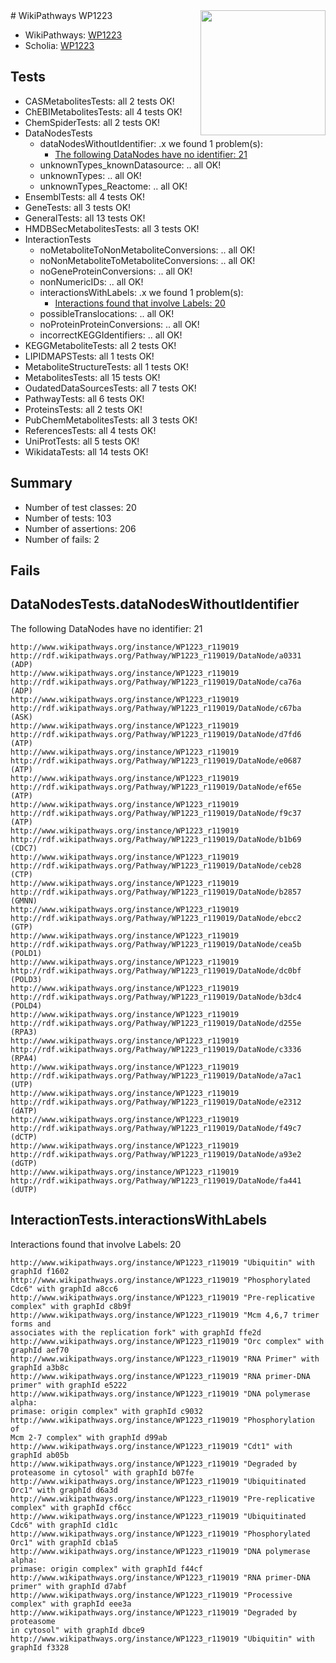 <img style="float: right; width: 200px" src="https://upload.wikimedia.org/wikipedia/commons/thumb/8/83/Wplogo_with_text_500.png/640px-Wplogo_with_text_500.png" />
# WikiPathways WP1223

* WikiPathways: [WP1223](https://new.wikipathways.org/pathways/WP1223)
* Scholia: [WP1223](https://scholia.toolforge.org/wikipathways/WP1223)
## Tests
* CASMetabolitesTests: all 2 tests OK!
* ChEBIMetabolitesTests: all 4 tests OK!
* ChemSpiderTests: all 2 tests OK!
* DataNodesTests
    * dataNodesWithoutIdentifier: .x we found 1 problem(s):
        * [The following DataNodes have no identifier: 21](#8792c4b0)
    * unknownTypes_knownDatasource: .. all OK!
    * unknownTypes: .. all OK!
    * unknownTypes_Reactome: .. all OK!
* EnsemblTests: all 4 tests OK!
* GeneTests: all 3 tests OK!
* GeneralTests: all 13 tests OK!
* HMDBSecMetabolitesTests: all 3 tests OK!
* InteractionTests
    * noMetaboliteToNonMetaboliteConversions: .. all OK!
    * noNonMetaboliteToMetaboliteConversions: .. all OK!
    * noGeneProteinConversions: .. all OK!
    * nonNumericIDs: .. all OK!
    * interactionsWithLabels: .x we found 1 problem(s):
        * [Interactions found that involve Labels: 20](#fe97a8d7)
    * possibleTranslocations: .. all OK!
    * noProteinProteinConversions: .. all OK!
    * incorrectKEGGIdentifiers: .. all OK!
* KEGGMetaboliteTests: all 2 tests OK!
* LIPIDMAPSTests: all 1 tests OK!
* MetaboliteStructureTests: all 1 tests OK!
* MetabolitesTests: all 15 tests OK!
* OudatedDataSourcesTests: all 7 tests OK!
* PathwayTests: all 6 tests OK!
* ProteinsTests: all 2 tests OK!
* PubChemMetabolitesTests: all 3 tests OK!
* ReferencesTests: all 4 tests OK!
* UniProtTests: all 5 tests OK!
* WikidataTests: all 14 tests OK!


## Summary

* Number of test classes: 20
* Number of tests: 103
* Number of assertions: 206
* Number of fails: 2

## Fails

<a name="8792c4b0" />

## DataNodesTests.dataNodesWithoutIdentifier

The following DataNodes have no identifier: 21
```
http://www.wikipathways.org/instance/WP1223_r119019 http://rdf.wikipathways.org/Pathway/WP1223_r119019/DataNode/a0331 (ADP)
http://www.wikipathways.org/instance/WP1223_r119019 http://rdf.wikipathways.org/Pathway/WP1223_r119019/DataNode/ca76a (ADP)
http://www.wikipathways.org/instance/WP1223_r119019 http://rdf.wikipathways.org/Pathway/WP1223_r119019/DataNode/c67ba (ASK)
http://www.wikipathways.org/instance/WP1223_r119019 http://rdf.wikipathways.org/Pathway/WP1223_r119019/DataNode/d7fd6 (ATP)
http://www.wikipathways.org/instance/WP1223_r119019 http://rdf.wikipathways.org/Pathway/WP1223_r119019/DataNode/e0687 (ATP)
http://www.wikipathways.org/instance/WP1223_r119019 http://rdf.wikipathways.org/Pathway/WP1223_r119019/DataNode/ef65e (ATP)
http://www.wikipathways.org/instance/WP1223_r119019 http://rdf.wikipathways.org/Pathway/WP1223_r119019/DataNode/f9c37 (ATP)
http://www.wikipathways.org/instance/WP1223_r119019 http://rdf.wikipathways.org/Pathway/WP1223_r119019/DataNode/b1b69 (CDC7)
http://www.wikipathways.org/instance/WP1223_r119019 http://rdf.wikipathways.org/Pathway/WP1223_r119019/DataNode/ceb28 (CTP)
http://www.wikipathways.org/instance/WP1223_r119019 http://rdf.wikipathways.org/Pathway/WP1223_r119019/DataNode/b2857 (GMNN)
http://www.wikipathways.org/instance/WP1223_r119019 http://rdf.wikipathways.org/Pathway/WP1223_r119019/DataNode/ebcc2 (GTP)
http://www.wikipathways.org/instance/WP1223_r119019 http://rdf.wikipathways.org/Pathway/WP1223_r119019/DataNode/cea5b (POLD1)
http://www.wikipathways.org/instance/WP1223_r119019 http://rdf.wikipathways.org/Pathway/WP1223_r119019/DataNode/dc0bf (POLD3)
http://www.wikipathways.org/instance/WP1223_r119019 http://rdf.wikipathways.org/Pathway/WP1223_r119019/DataNode/b3dc4 (POLD4)
http://www.wikipathways.org/instance/WP1223_r119019 http://rdf.wikipathways.org/Pathway/WP1223_r119019/DataNode/d255e (RPA3)
http://www.wikipathways.org/instance/WP1223_r119019 http://rdf.wikipathways.org/Pathway/WP1223_r119019/DataNode/c3336 (RPA4)
http://www.wikipathways.org/instance/WP1223_r119019 http://rdf.wikipathways.org/Pathway/WP1223_r119019/DataNode/a7ac1 (UTP)
http://www.wikipathways.org/instance/WP1223_r119019 http://rdf.wikipathways.org/Pathway/WP1223_r119019/DataNode/e2312 (dATP)
http://www.wikipathways.org/instance/WP1223_r119019 http://rdf.wikipathways.org/Pathway/WP1223_r119019/DataNode/f49c7 (dCTP)
http://www.wikipathways.org/instance/WP1223_r119019 http://rdf.wikipathways.org/Pathway/WP1223_r119019/DataNode/a93e2 (dGTP)
http://www.wikipathways.org/instance/WP1223_r119019 http://rdf.wikipathways.org/Pathway/WP1223_r119019/DataNode/fa441 (dUTP)
```

<a name="fe97a8d7" />

## InteractionTests.interactionsWithLabels

Interactions found that involve Labels: 20
```
http://www.wikipathways.org/instance/WP1223_r119019 "Ubiquitin" with graphId f1602
http://www.wikipathways.org/instance/WP1223_r119019 "Phosphorylated Cdc6" with graphId a8cc6
http://www.wikipathways.org/instance/WP1223_r119019 "Pre-replicative complex" with graphId c8b9f
http://www.wikipathways.org/instance/WP1223_r119019 "Mcm 4,6,7 trimer forms and
associates with the replication fork" with graphId ffe2d
http://www.wikipathways.org/instance/WP1223_r119019 "Orc complex" with graphId aef70
http://www.wikipathways.org/instance/WP1223_r119019 "RNA Primer" with graphId a3b8c
http://www.wikipathways.org/instance/WP1223_r119019 "RNA primer-DNA primer" with graphId e5222
http://www.wikipathways.org/instance/WP1223_r119019 "DNA polymerase alpha:
primase: origin complex" with graphId c9032
http://www.wikipathways.org/instance/WP1223_r119019 "Phosphorylation of
Mcm 2-7 complex" with graphId d99ab
http://www.wikipathways.org/instance/WP1223_r119019 "Cdt1" with graphId ab05b
http://www.wikipathways.org/instance/WP1223_r119019 "Degraded by proteasome in cytosol" with graphId b07fe
http://www.wikipathways.org/instance/WP1223_r119019 "Ubiquitinated Orc1" with graphId d6a3d
http://www.wikipathways.org/instance/WP1223_r119019 "Pre-replicative complex" with graphId cf6cc
http://www.wikipathways.org/instance/WP1223_r119019 "Ubiquitinated Cdc6" with graphId c1d1c
http://www.wikipathways.org/instance/WP1223_r119019 "Phosphorylated Orc1" with graphId cb1a5
http://www.wikipathways.org/instance/WP1223_r119019 "DNA polymerase alpha:
primase: origin complex" with graphId f44cf
http://www.wikipathways.org/instance/WP1223_r119019 "RNA primer-DNA primer" with graphId d7abf
http://www.wikipathways.org/instance/WP1223_r119019 "Processive complex" with graphId eee3a
http://www.wikipathways.org/instance/WP1223_r119019 "Degraded by
proteasome
in cytosol" with graphId dbce9
http://www.wikipathways.org/instance/WP1223_r119019 "Ubiquitin" with graphId f3328
```

